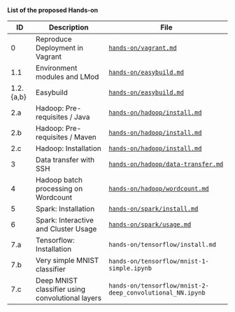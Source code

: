 
__List of the proposed Hands-on__

| ID        | Description                                      | File                                                                                |
|-----------|--------------------------------------------------|-------------------------------------------------------------------------------------|
| 0         | Reproduce Deployment in Vagrant                  | [`hands-on/vagrant.md`](/hands-on/vagrant.md)                                       |
| 1.1       | Environment modules and LMod                     | [`hands-on/easybuild.md`](/hands-on/easybuild/#part-1-environment-modules-and-lmod) |
| 1.2.{a,b} | Easybuild                                        | [`hands-on/easybuild.md`](/hands-on/easybuild/#part-2-easybuild)                    |
| 2.a       | Hadoop: Pre-requisites / Java                    | [`hands-on/hadoop/install.md`](/hands-on/hadoop/install/#java-7u80-and-8u152)       |
| 2.b       | Hadoop: Pre-requisites / Maven                   | [`hands-on/hadoop/install.md`](/hands-on/hadoop/install/#maven-352)                 |
| 2.c       | Hadoop: Installation                             | [`hands-on/hadoop/install.md`](/hands-on/hadoop/install/#hadoop-installation)       |
| 3         | Data transfer with SSH                           | [`hands-on/hadoop/data-transfer.md`](/hands-on/hadoop/data-transfer/)               |
| 4         | Hadoop batch processing on Wordcount             | [`hands-on/hadoop/wordcount.md`](hands-on/hadoop/wordcount/)                        |
| 5         | Spark: Installation                              | [`hands-on/spark/install.md`](/hands-on/spark/install/)                             |
| 6         | Spark: Interactive and Cluster Usage             | [`hands-on/spark/usage.md`](/hands-on/spark/usage/)                                 |
| 7.a       | Tensorflow: Installation                         | `hands-on/tensorflow/install.md`                                                    |
| 7.b       | Very simple MNIST classifier                     | `hands-on/tensorflow/mnist-1-simple.ipynb`                                          |
| 7.c       | Deep MNIST classifier using convolutional layers | `hands-on/tensorflow/mnist-2-deep_convolutional_NN.ipynb`                           |
